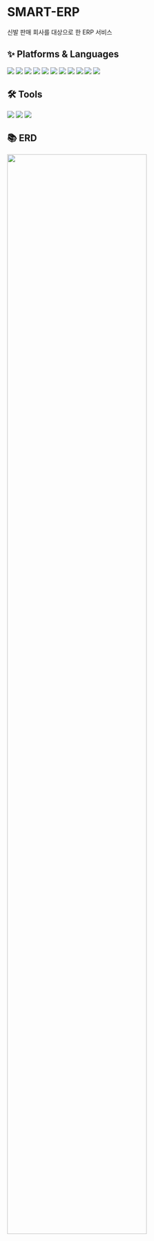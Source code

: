 # SMART-ERP
신발 판매 회사를 대상으로 한 ERP 서비스
<br>
<h2>✨ Platforms & Languages</h2>
<p>
  <img src="https://img.shields.io/badge/JAVA-13C100?style=flat"/>
  <img src="https://img.shields.io/badge/SPRING-green?style=flat&logo=Spring&logoColor=FFFFFF"/>
  <img src="https://img.shields.io/badge/SPRING BOOT-green?style=flat&logo=Spring Boot&logoColor=FFFFFF"/>
  <img src="https://img.shields.io/badge/SPRING SECURITY-green?style=flat&logo=Spring Security&logoColor=FFFFFF"/>
  <img src="https://img.shields.io/badge/HTML5-red?style=flat&logo=HTML5&logoColor=FFFFFF"/>
  <img src="https://img.shields.io/badge/Bootstrap-7952B3?style=flat&logo=Bootstrap&logoColor=FFFFFF"/>
  <img src="https://img.shields.io/badge/JavaScript-F7DF1E?style=flat&logo=JavaScript&logoColor=FFFFFF"/>
  <img src="https://img.shields.io/badge/jQuery-0769AD?style=flat&logo=jQuery&logoColor=FFFFFF"/>
  <img src="https://img.shields.io/badge/Vue.js-4FC08D?style=flat&logo=Vue.js&logoColor=FFFFFF"/>
  <img src="https://img.shields.io/badge/ORACLE-F80000?style=flat&logo=ORACLE&logoColor=FFFFFF"/>
  <img src="https://img.shields.io/badge/Mybatis-000000?style=flat&logo=Fluentd&logoColor=FFFFFF"/>
</p>
<h2>🛠 Tools</h2>
<p>
  <img src="https://img.shields.io/badge/Eclipse IDE-2C2255?style=flat&logo=Eclipse IDE&logoColor=FFFFFF"/>
  <img src="https://img.shields.io/badge/Tomcat-F8DC75?style=flat&logo=Apache Tomcat&logoColor=FFFFFF"/>
  <img src="https://img.shields.io/badge/SVN-809CC9?style=flat&logo=Subversion&logoColor=FFFFFF"/>
</p>
<h2>📚 ERD</h2>
<img width="80%" src="https://github.com/MarsGiraffe/SMART-ERP/assets/139114497/1fd8c7c5-5852-481e-98f6-cf05e9081ca6"/>
